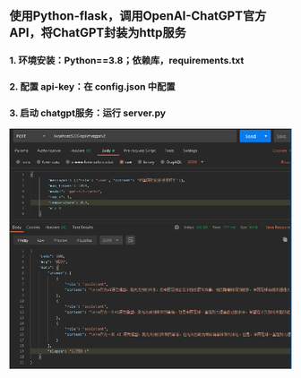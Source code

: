 ## 使用Python-flask，调用OpenAI-ChatGPT官方API，将ChatGPT封装为http服务
### 1. 环境安装：Python==3.8；依赖库，requirements.txt
### 2. 配置 api-key：在 config.json 中配置
### 3. 启动 chatgpt服务：运行 server.py
![image](ChatGPT-api.png)

